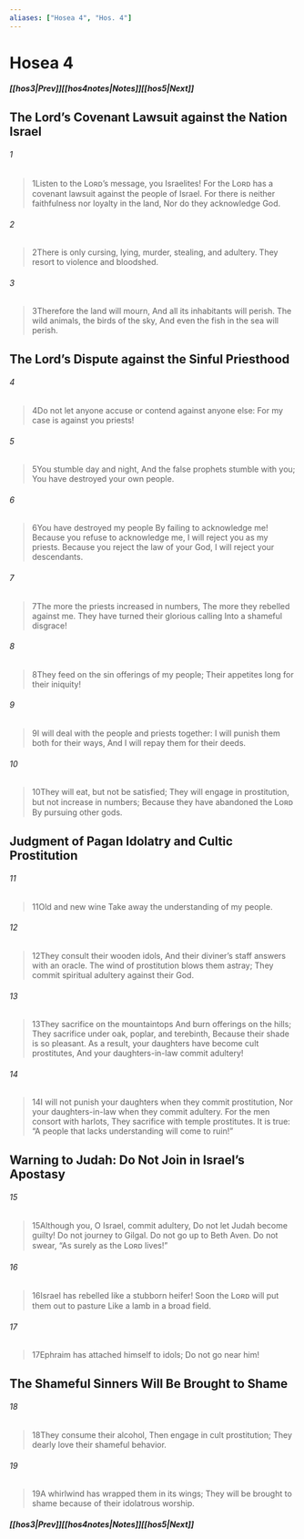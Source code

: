 ```yaml
---
aliases: ["Hosea 4", "Hos. 4"]
---
```

# Hosea 4
##### <span class=arrow-left></span>[[hos3|Prev]]<span class=navigation-separator></span>[[hos4notes|Notes]]<span class=navigation-separator></span>[[hos5|Next]]<span class=arrow-right></span>
## The Lord’s Covenant Lawsuit against the Nation Israel
###### 1
><span class=verse-first-poetry>1</span>Listen to the Lᴏʀᴅ’s message, you Israelites!
>For the Lᴏʀᴅ has a covenant lawsuit against the people of Israel.
>For there is neither faithfulness nor loyalty in the land,
>Nor do they acknowledge God.
###### 2
><span class=verse-body-poetry>2</span>There is only cursing, lying, murder, stealing, and adultery.
>They resort to violence and bloodshed.
###### 3
><span class=verse-body-poetry>3</span>Therefore the land will mourn,
>And all its inhabitants will perish.
>The wild animals, the birds of the sky,
>And even the fish in the sea will perish.
## The Lord’s Dispute against the Sinful Priesthood
###### 4
><span class=verse-first-poetry>4</span>Do not let anyone accuse or contend against anyone else:
>For my case is against you priests!
###### 5
><span class=verse-body-poetry>5</span>You stumble day and night,
>And the false prophets stumble with you;
>You have destroyed your own people.
###### 6
><span class=verse-body-poetry>6</span>You have destroyed my people
>By failing to acknowledge me!
>Because you refuse to acknowledge me,
>I will reject you as my priests.
>Because you reject the law of your God,
>I will reject your descendants.
<div class=paragraph-break></div>

###### 7
><span class=verse-first-poetry>7</span>The more the priests increased in numbers,
>The more they rebelled against me.
>They have turned their glorious calling
>Into a shameful disgrace!
###### 8
><span class=verse-body-poetry>8</span>They feed on the sin offerings of my people;
>Their appetites long for their iniquity!
###### 9
><span class=verse-body-poetry>9</span>I will deal with the people and priests together:
>I will punish them both for their ways,
>And I will repay them for their deeds.
###### 10
><span class=verse-body-poetry>10</span>They will eat, but not be satisfied;
>They will engage in prostitution, but not increase in numbers;
>Because they have abandoned the Lᴏʀᴅ
>By pursuing other gods.
## Judgment of Pagan Idolatry and Cultic Prostitution
###### 11
><span class=verse-first-poetry>11</span>Old and new wine
>Take away the understanding of my people.
###### 12
><span class=verse-body-poetry>12</span>They consult their wooden idols,
>And their diviner’s staff answers with an oracle.
>The wind of prostitution blows them astray;
>They commit spiritual adultery against their God.
###### 13
><span class=verse-body-poetry>13</span>They sacrifice on the mountaintops
>And burn offerings on the hills;
>They sacrifice under oak, poplar, and terebinth,
>Because their shade is so pleasant.
>As a result, your daughters have become cult prostitutes,
>And your daughters-in-law commit adultery!
###### 14
><span class=verse-body-poetry>14</span>I will not punish your daughters when they commit prostitution,
>Nor your daughters-in-law when they commit adultery.
>For the men consort with harlots,
>They sacrifice with temple prostitutes.
>It is true: “A people that lacks understanding will come to ruin!”
## Warning to Judah: Do Not Join in Israel’s Apostasy
###### 15
><span class=verse-first-poetry>15</span>Although you, O Israel, commit adultery,
>Do not let Judah become guilty!
>Do not journey to Gilgal.
>Do not go up to Beth Aven.
>Do not swear, “As surely as the Lᴏʀᴅ lives!”
###### 16
><span class=verse-body-poetry>16</span>Israel has rebelled like a stubborn heifer!
>Soon the Lᴏʀᴅ will put them out to pasture
>Like a lamb in a broad field.
###### 17
><span class=verse-body-poetry>17</span>Ephraim has attached himself to idols;
>Do not go near him!
## The Shameful Sinners Will Be Brought to Shame
###### 18
><span class=verse-body-poetry>18</span>They consume their alcohol,
>Then engage in cult prostitution;
>They dearly love their shameful behavior.
###### 19
><span class=verse-body-poetry>19</span>A whirlwind has wrapped them in its wings;
>They will be brought to shame because of their idolatrous worship.
##### <span class=arrow-left></span>[[hos3|Prev]]<span class=navigation-separator></span>[[hos4notes|Notes]]<span class=navigation-separator></span>[[hos5|Next]]<span class=arrow-right></span>